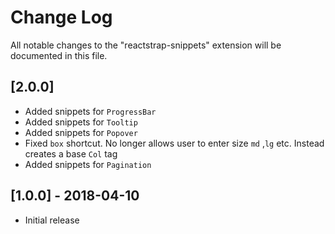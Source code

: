 # Change Log
All notable changes to the "reactstrap-snippets" extension will be documented in this file.

## [2.0.0]

- Added snippets for `ProgressBar`
- Added snippets for `Tooltip`
- Added snippets for `Popover`
- Fixed `box` shortcut. No longer allows user to enter size `md` ,`lg` etc. Instead creates a base `Col` tag
- Added snippets for `Pagination`

## [1.0.0] - 2018-04-10
- Initial release
